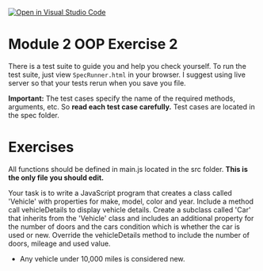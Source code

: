 [![Open in Visual Studio Code](https://classroom.github.com/assets/open-in-vscode-2e0aaae1b6195c2367325f4f02e2d04e9abb55f0b24a779b69b11b9e10269abc.svg)](https://classroom.github.com/online_ide?assignment_repo_id=15931592&assignment_repo_type=AssignmentRepo)
# Module 2 OOP Exercise 2

There is a test suite to guide you and help you check yourself. To run the test suite, just view `SpecRunner.html` in your browser. I suggest using live server so that your tests rerun when you save you file.

**Important:** The test cases specify the name of the required methods, arguments, etc. So **read each test case carefully.** Test cases are located in the spec folder.

# Exercises
All functions should be defined in main.js located in the src folder. **This is the only file you should edit.**

Your task is to write a JavaScript program that creates a class called 'Vehicle' with properties for make, model, color and year. Include a method call vehicleDetails to display vehicle details. Create a subclass called 'Car' that inherits from the 'Vehicle' class and includes an additional property for the number of doors and the cars condition which is whether the car is used or new. Override the vehicleDetails method to include the number of doors, mileage and used value.
- Any vehicle under 10,000 miles is considered new.
